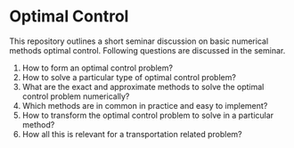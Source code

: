 # Optimal Control
This repository outlines a short seminar discussion on basic numerical methods optimal control. Following questions are discussed in the seminar.

1. How to form an optimal control problem?
2. How to solve a particular type of optimal control problem?
3. What are the exact and approximate methods to solve the optimal control problem numerically?
4. Which methods are in common in practice and easy to implement?
5. How to transform the optimal control problem to solve in a particular method?
6. How all this is relevant for a transportation related problem?
